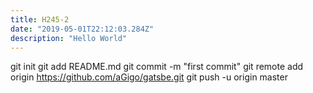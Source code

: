 ```yaml
---
title: H245-2
date: "2019-05-01T22:12:03.284Z"
description: "Hello World"
---
```

git init
git add README.md
git commit -m "first commit"
git remote add origin https://github.com/aGigo/gatsbe.git
git push -u origin master
